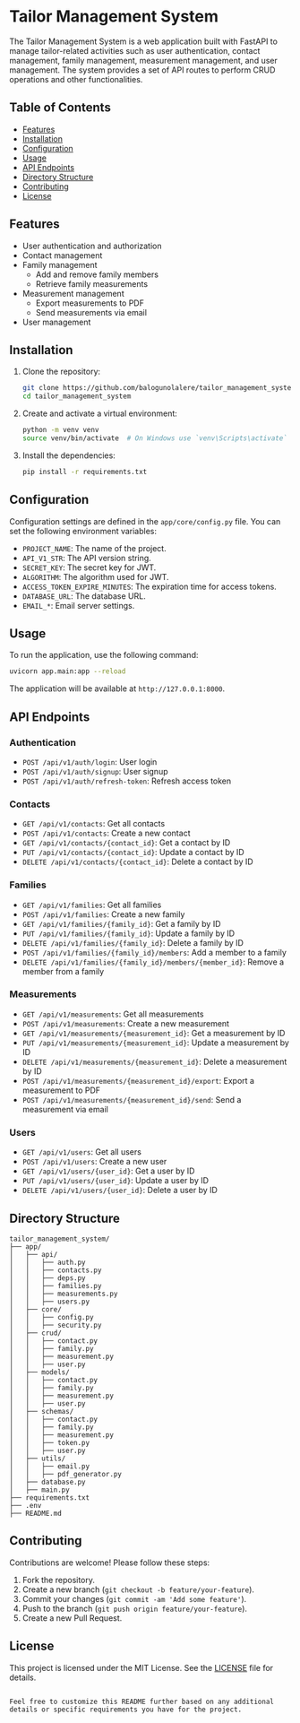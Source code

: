 
# Tailor Management System

The Tailor Management System is a web application built with FastAPI to manage tailor-related activities such as user authentication, contact management, family management, measurement management, and user management. The system provides a set of API routes to perform CRUD operations and other functionalities.

## Table of Contents

- [Features](#features)
- [Installation](#installation)
- [Configuration](#configuration)
- [Usage](#usage)
- [API Endpoints](#api-endpoints)
- [Directory Structure](#directory-structure)
- [Contributing](#contributing)
- [License](#license)

## Features

- User authentication and authorization
- Contact management
- Family management
  - Add and remove family members
  - Retrieve family measurements
- Measurement management
  - Export measurements to PDF
  - Send measurements via email
- User management

## Installation

1. Clone the repository:

    ```bash
    git clone https://github.com/balogunolalere/tailor_management_system.git
    cd tailor_management_system
    ```

2. Create and activate a virtual environment:

    ```bash
    python -m venv venv
    source venv/bin/activate  # On Windows use `venv\Scripts\activate`
    ```

3. Install the dependencies:

    ```bash
    pip install -r requirements.txt
    ```


## Configuration

Configuration settings are defined in the `app/core/config.py` file. You can set the following environment variables:

- `PROJECT_NAME`: The name of the project.
- `API_V1_STR`: The API version string.
- `SECRET_KEY`: The secret key for JWT.
- `ALGORITHM`: The algorithm used for JWT.
- `ACCESS_TOKEN_EXPIRE_MINUTES`: The expiration time for access tokens.
- `DATABASE_URL`: The database URL.
- `EMAIL_*`: Email server settings.

## Usage

To run the application, use the following command:

```bash
uvicorn app.main:app --reload
```

The application will be available at `http://127.0.0.1:8000`.

## API Endpoints

### Authentication

- `POST /api/v1/auth/login`: User login
- `POST /api/v1/auth/signup`: User signup
- `POST /api/v1/auth/refresh-token`: Refresh access token

### Contacts

- `GET /api/v1/contacts`: Get all contacts
- `POST /api/v1/contacts`: Create a new contact
- `GET /api/v1/contacts/{contact_id}`: Get a contact by ID
- `PUT /api/v1/contacts/{contact_id}`: Update a contact by ID
- `DELETE /api/v1/contacts/{contact_id}`: Delete a contact by ID

### Families

- `GET /api/v1/families`: Get all families
- `POST /api/v1/families`: Create a new family
- `GET /api/v1/families/{family_id}`: Get a family by ID
- `PUT /api/v1/families/{family_id}`: Update a family by ID
- `DELETE /api/v1/families/{family_id}`: Delete a family by ID
- `POST /api/v1/families/{family_id}/members`: Add a member to a family
- `DELETE /api/v1/families/{family_id}/members/{member_id}`: Remove a member from a family

### Measurements

- `GET /api/v1/measurements`: Get all measurements
- `POST /api/v1/measurements`: Create a new measurement
- `GET /api/v1/measurements/{measurement_id}`: Get a measurement by ID
- `PUT /api/v1/measurements/{measurement_id}`: Update a measurement by ID
- `DELETE /api/v1/measurements/{measurement_id}`: Delete a measurement by ID
- `POST /api/v1/measurements/{measurement_id}/export`: Export a measurement to PDF
- `POST /api/v1/measurements/{measurement_id}/send`: Send a measurement via email

### Users

- `GET /api/v1/users`: Get all users
- `POST /api/v1/users`: Create a new user
- `GET /api/v1/users/{user_id}`: Get a user by ID
- `PUT /api/v1/users/{user_id}`: Update a user by ID
- `DELETE /api/v1/users/{user_id}`: Delete a user by ID

## Directory Structure

```plaintext
tailor_management_system/
├── app/
│   ├── api/
│   │   ├── auth.py
│   │   ├── contacts.py
│   │   ├── deps.py
│   │   ├── families.py
│   │   ├── measurements.py
│   │   ├── users.py
│   ├── core/
│   │   ├── config.py
│   │   ├── security.py
│   ├── crud/
│   │   ├── contact.py
│   │   ├── family.py
│   │   ├── measurement.py
│   │   ├── user.py
│   ├── models/
│   │   ├── contact.py
│   │   ├── family.py
│   │   ├── measurement.py
│   │   ├── user.py
│   ├── schemas/
│   │   ├── contact.py
│   │   ├── family.py
│   │   ├── measurement.py
│   │   ├── token.py
│   │   ├── user.py
│   ├── utils/
│   │   ├── email.py
│   │   ├── pdf_generator.py
│   ├── database.py
│   ├── main.py
├── requirements.txt
├── .env
├── README.md
```

## Contributing

Contributions are welcome! Please follow these steps:

1. Fork the repository.
2. Create a new branch (`git checkout -b feature/your-feature`).
3. Commit your changes (`git commit -am 'Add some feature'`).
4. Push to the branch (`git push origin feature/your-feature`).
5. Create a new Pull Request.

## License

This project is licensed under the MIT License. See the [LICENSE](LICENSE) file for details.
```

Feel free to customize this README further based on any additional details or specific requirements you have for the project.